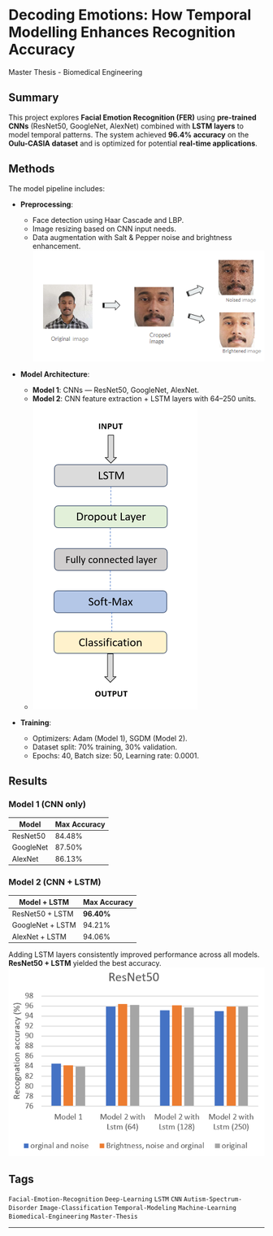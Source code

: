 # Decoding Emotions: How Temporal Modelling Enhances Recognition Accuracy

Master Thesis - Biomedical Engineering  


## Summary

This project explores **Facial Emotion Recognition (FER)** using **pre-trained CNNs** (ResNet50, GoogleNet, AlexNet) combined with **LSTM layers** to model temporal patterns. The system achieved **96.4% accuracy** on the **Oulu-CASIA dataset** and is optimized for potential **real-time applications**.


## Methods

The model pipeline includes:

- **Preprocessing**:
  - Face detection using Haar Cascade and LBP.
  - Image resizing based on CNN input needs.
  - Data augmentation with Salt & Pepper noise and brightness enhancement.
    ![Face Detection Example](images/Processed.png)

  
- **Model Architecture**:
  - **Model 1**: CNNs — ResNet50, GoogleNet, AlexNet.
  - **Model 2**: CNN feature extraction + LSTM layers with 64–250 units.
  -  ![Face Detection Example](images/LSTMARC.png)

- **Training**:
  - Optimizers: Adam (Model 1), SGDM (Model 2).
  - Dataset split: 70% training, 30% validation.
  - Epochs: 40, Batch size: 50, Learning rate: 0.0001.


## Results

### Model 1 (CNN only)

| Model    | Max Accuracy |
|----------|--------------|
| ResNet50 | 84.48%       |
| GoogleNet| 87.50%       |
| AlexNet  | 86.13%       |

### Model 2 (CNN + LSTM)

| Model + LSTM | Max Accuracy |
|--------------|--------------|
| ResNet50 + LSTM | **96.40%** |
| GoogleNet + LSTM| 94.21%     |
| AlexNet + LSTM  | 94.06%     |

Adding LSTM layers consistently improved performance across all models. **ResNet50 + LSTM** yielded the best accuracy.
![Face Detection Example](images/R_R_2.png)


## Tags

`Facial-Emotion-Recognition` `Deep-Learning` `LSTM` `CNN` `Autism-Spectrum-Disorder` `Image-Classification` `Temporal-Modeling` `Machine-Learning` `Biomedical-Engineering` `Master-Thesis`

---
